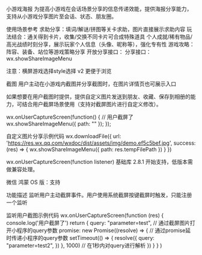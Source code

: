 小游戏海报
为提高小游戏在会话场景分享的信息传递效能，提供海报分享能力，支持从小游戏分享图片至会话、状态、朋友圈。

使用场景参考
求助分享：填词/解谜/拼图等关卡求助，图片直接展示求助内容
玩法结合：通关得到卡片，收集/交换不同卡片可合成特殊道具
个人成就/稀有物品/高光战绩时刻分享，展示玩家个人信息（头像、昵称等），强化专有性
游戏攻略：阵容、装备、站位等游戏策略分享
开放分享接口：
分享接口：wx.showShareImageMenu

注意：横屏游戏选择style选择 v2 更便于浏览

截图
用户主动在小游戏内截图并分享截图时，在图片详情页也可展示入口

如果想要在用户截图时提供，提供自定义图片发送到朋友、收藏、保存到相册的能力，可结合用户截屏场景使用（支持对截屏图片进行自定义修改）。

wx.onUserCaptureScreen(function() {
  // 用户截屏了
  wx.showShareImageMenu({
    path: ""
  });
});


自定义图片分享示例代码
 wx.downloadFile({
   url: 'https://res.wx.qq.com/wxdoc/dist/assets/img/demo.ef5c5bef.jpg',
   success: (res) => {
     wx.showShareImageMenu({
       path: res.tempFilePath
     })
   }
 })
 
 
 wx.onUserCaptureScreen(function listener)
基础库 2.8.1 开始支持，低版本需做兼容处理。

微信 鸿蒙 OS 版：支持

功能描述
监听用户主动截屏事件。用户使用系统截屏按键截屏时触发，只能注册一个监听


监听用户截图示例代码
wx.onUserCaptureScreen(function (res) {
    console.log('用户截屏了')
        return {
            query: "parameter=test", // 通过截屏图片打开小程序的query参数
            promise: new Promise((resolve) => { // 通过promise延时传递小程序的query参数
                    setTimeout(() => {
                        resolve({
                            query: "parameter=test2",
                        })
                    }, 1000) // 在1秒内对query进行解析
                })
        }
    }
  )